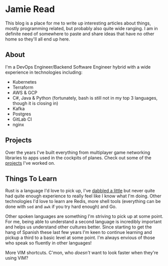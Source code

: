 # Jamie Read
This blog is a place for me to write up interesting articles about things, mostly programming related, but probably also quite wide ranging. I am in definite need of somewhere to paste and share ideas that have no other home so they'll all end up here.

## About
I'm a DevOps Engineer/Backend Software Engineer hybrid with a wide experience in technologies including:
- Kubernetes
- Terraform
- AWS & GCP
- C#, Java & Python (fortunately, bash is still not in my top 3 languages, though it is closing in)
- Kafka
- Postgres
- GitLab CI
- nginx

## Projects
Over the years I've built everything from multiplayer game networking libraries to apps used in the cockpits of planes. Check out some of the [projects](projects.md) I've worked on.

## Things To Learn
Rust is a language I'd love to pick up, I've [dabbled a little](https://github.com/cantino/mcfly/pull/73) but never quite had quite enough experience to really feel like I know what I'm doing. Other technologies I'd love to learn are Redis, more shell tools (everything can be done with `sed` and `awk` if you try hard enough) and Go.

Other spoken languages are something I'm striving to pick up at some point. For me, being able to understand a second language is incredibly important and helps us understand other cultures better. Since starting to get the hang of Spanish these last few years I'm keen to continue learning and pickup a third to a basic level at some point. I'm always envious of those who speak so fluently in other languages!

More VIM shortcuts. C'mon, who _doesn't_ want to look faster when they're using VIM?
